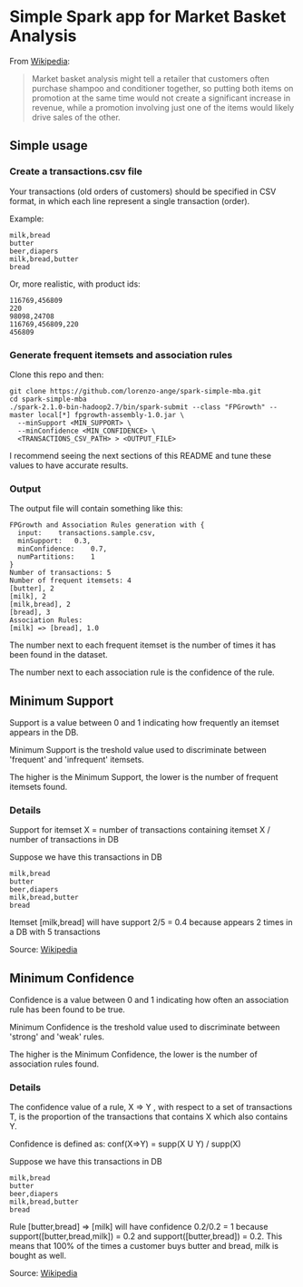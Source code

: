 # Simple Spark app for Market Basket Analysis
From [Wikipedia](https://en.wikipedia.org/wiki/Affinity_analysis):

> Market basket analysis might tell a retailer that customers often purchase shampoo and conditioner together, so putting both items on promotion at the same time would not create a significant increase in revenue, while a promotion involving just one of the items would likely drive sales of the other.

## Simple usage

### Create a transactions.csv file
Your transactions (old orders of customers) should be specified in CSV format, in which each line represent a single transaction (order).

Example:
```
milk,bread
butter
beer,diapers
milk,bread,butter
bread
```

Or, more realistic, with product ids:
```
116769,456809
220
98098,24708
116769,456809,220
456809
```

### Generate frequent itemsets and association rules
Clone this repo and then:
```
git clone https://github.com/lorenzo-ange/spark-simple-mba.git
cd spark-simple-mba
./spark-2.1.0-bin-hadoop2.7/bin/spark-submit --class "FPGrowth" --master local[*] fpgrowth-assembly-1.0.jar \
  --minSupport <MIN_SUPPORT> \
  --minConfidence <MIN_CONFIDENCE> \
  <TRANSACTIONS_CSV_PATH> > <OUTPUT_FILE>
```
I recommend seeing the next sections of this README and tune these values to have accurate results.

### Output
The output file will contain something like this:
```
FPGrowth and Association Rules generation with {
  input:	transactions.sample.csv,
  minSupport:	0.3,
  minConfidence:	0.7,
  numPartitions:	1
}
Number of transactions: 5
Number of frequent itemsets: 4
[butter], 2
[milk], 2
[milk,bread], 2
[bread], 3
Association Rules:
[milk] => [bread], 1.0
```

The number next to each frequent itemset is the number of times it has been found in the dataset.

The number next to each association rule is the confidence of the rule.

## Minimum Support
Support is a value between 0 and 1 indicating how frequently an itemset appears in the DB.

Minimum Support is the treshold value used to discriminate between 'frequent' and 'infrequent' itemsets.

The higher is the Minimum Support, the lower is the number of frequent itemsets found.

### Details
Support for itemset X = number of transactions containing itemset X / number of transactions in DB

Suppose we have this transactions in DB
```
milk,bread
butter
beer,diapers
milk,bread,butter
bread
```
Itemset [milk,bread] will have support 2/5 = 0.4 because appears 2 times in a DB with 5 transactions

Source: [Wikipedia](https://en.wikipedia.org/wiki/Association_rule_learning#Support)

## Minimum Confidence
Confidence is a value between 0 and 1 indicating how often an association rule has been found to be true.

Minimum Confidence is the treshold value used to discriminate between 'strong' and 'weak' rules.

The higher is the Minimum Confidence, the lower is the number of association rules found.

### Details
The confidence value of a rule, X => Y , with respect to a set of transactions T, is the proportion of the transactions that contains X which also contains Y.

Confidence is defined as:
conf(X=>Y) = supp(X U Y) / supp(X)

Suppose we have this transactions in DB
```
milk,bread
butter
beer,diapers
milk,bread,butter
bread
```

Rule [butter,bread] => [milk] will have confidence 0.2/0.2 = 1 because support([butter,bread,milk]) = 0.2 and support([butter,bread]) = 0.2.
This means that 100% of the times a customer buys butter and bread, milk is bought as well.

Source: [Wikipedia](https://en.wikipedia.org/wiki/Association_rule_learning#Confidence)

